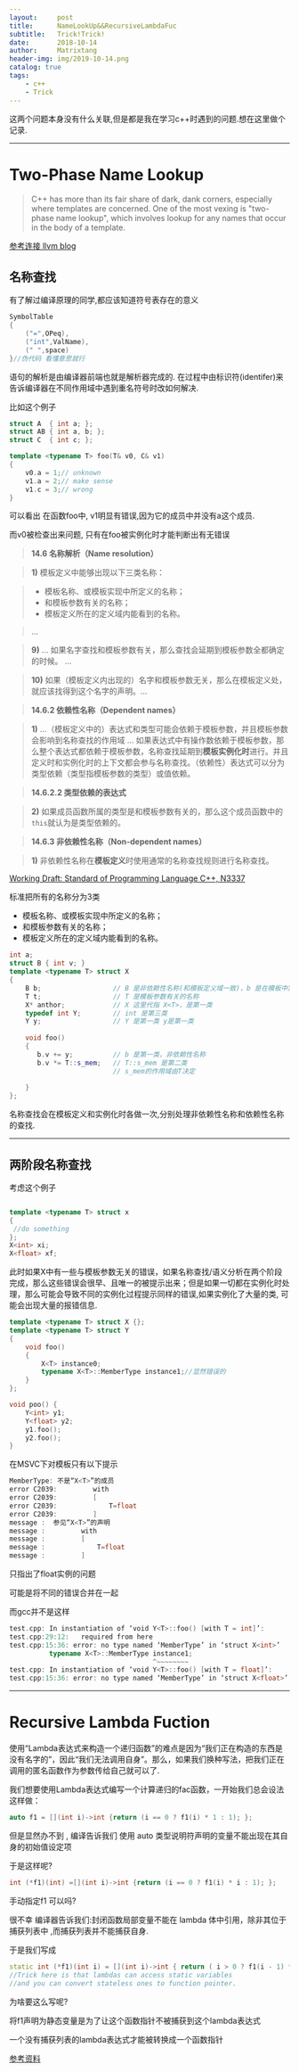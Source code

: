 ```yaml
---
layout:     post
title:      NameLookUp&&RecursiveLambdaFuc
subtitle:   Trick!Trick!
date:       2018-10-14
author:     Matrixtang
header-img: img/2019-10-14.png
catalog: true
tags:
    - c++
    - Trick
---
```

这两个问题本身没有什么关联,但是都是我在学习c++时遇到的问题.想在这里做个记录.

------

# Two-Phase Name Lookup



>C++ has more than its fair share of dark, dank corners, especially where
>templates are concerned. One of the most vexing is "two-phase name 
>lookup", which involves lookup for any names that occur in the body of a
>template. 

[参考连接 llvm blog](http://blog.llvm.org/2009/12/dreaded-two-phase-name-lookup.html)



## 名称查找

有了解过编译原理的同学,都应该知道符号表存在的意义

```c++
SymbolTable
{
	("=",OPeq),
	("int",ValName),
	(" ",space)
}//伪代码 看懂意思就行

```



语句的解析是由编译器前端也就是解析器完成的. 在过程中由标识符(identifer)来告诉编译器在不同作用域中遇到重名符号时改如何解决.

比如这个例子

```c++
struct A  { int a; };
struct AB { int a, b; };
struct C  { int c; };

template <typename T> foo(T& v0, C& v1)
{
    v0.a = 1;// unknown
    v1.a = 2;// make sense
    v1.c = 3;// wrong
}
```

可以看出  在函数foo中, v1明显有错误,因为它的成员中并没有a这个成员.

而v0被检查出来问题, 只有在foo被实例化时才能判断出有无错误



> **14.6 名称解析（Name resolution）**

> **1)** 模板定义中能够出现以下三类名称：

> - 模板名称、或模板实现中所定义的名称；
> - 和模板参数有关的名称；
> - 模板定义所在的定义域内能看到的名称。

> …

> **9)** … 如果名字查找和模板参数有关，那么查找会延期到模板参数全都确定的时候。 …

> **10)** 如果（模板定义内出现的）名字和模板参数无关，那么在模板定义处，就应该找得到这个名字的声明。…

> **14.6.2 依赖性名称（Dependent names）**

> **1)** …（模板定义中的）表达式和类型可能会依赖于模板参数，并且模板参数会影响到名称查找的作用域 …  如果表达式中有操作数依赖于模板参数，那么整个表达式都依赖于模板参数，名称查找延期到**模板实例化时**进行。并且定义时和实例化时的上下文都会参与名称查找。（依赖性）表达式可以分为类型依赖（类型指模板参数的类型）或值依赖。

> **14.6.2.2 类型依赖的表达式**

> **2)** 如果成员函数所属的类型是和模板参数有关的，那么这个成员函数中的`this`就认为是类型依赖的。

> **14.6.3 非依赖性名称（Non-dependent names）**

> **1)** 非依赖性名称在**模板定义**时使用通常的名称查找规则进行名称查找。

[Working Draft: Standard of Programming Language C++, N3337](http://www.open-std.org/jtc1/sc22/wg21/docs/papers/2012/n3337.pdf)



标准把所有的名称分为3类

- 模板名称、或模板实现中所定义的名称；
- 和模板参数有关的名称；
- 模板定义所在的定义域内能看到的名称。

```c++
int a;
struct B { int v; }
template <typename T> struct X
{
    B b;                  // B 是非依赖性名称(和模板定义域一致)，b 是在模板中定义的名称
    T t;                  // T 是模板参数有关的名称
    X* anthor;            // X 这里代指 X<T>，是第一类
    typedef int Y;        // int 是第三类
    Y y;                  // Y 是第一类 y是第一类
    
    void foo() 
    {
       b.v += y;          // b 是第一类，非依赖性名称
       b.v *= T::s_mem;   // T::s_mem 是第二类
                          // s_mem的作用域由T决定
                         
    }
};
```

名称查找会在模板定义和实例化时各做一次,分别处理非依赖性名称和依赖性名称的查找.

----



## 两阶段名称查找

考虑这个例子

```c++

template <typename T> struct x
{
 //do something     
};
X<int> xi; 
X<float> xf;

```

此时如果X中有一些与模板参数无关的错误，如果名称查找/语义分析在两个阶段完成，那么这些错误会很早、且唯一的被提示出来；但是如果一切都在实例化时处理，那么可能会导致不同的实例化过程提示同样的错误,如果实例化了大量的类, 可能会出现大量的报错信息.

```c++
template <typename T> struct X {};
template <typename T> struct Y
{
	void foo()
	{
		X<T> instance0;
		typename X<T>::MemberType instance1;//显然错误的
	}
};

void poo() {
	Y<int> y1;
	Y<float> y2;
	y1.foo();
	y2.foo();
}
```

在MSVC下对模板只有以下提示

```c++
MemberType: 不是“X<T>”的成员
error C2039:         with
error C2039:         [
error C2039:             T=float
error C2039:         ]
message :  参见“X<T>”的声明
message :         with
message :         [
message :             T=float
message :         ]
```

只指出了float实例的问题

可能是将不同的错误合并在一起



而gcc并不是这样

```c++
test.cpp: In instantiation of ‘void Y<T>::foo() [with T = int]’:
test.cpp:29:12:   required from here
test.cpp:15:36: error: no type named ‘MemberType’ in ‘struct X<int>’
          typename X<T>::MemberType instance1;
                                    ^~~~~~~~~
test.cpp: In instantiation of ‘void Y<T>::foo() [with T = float]’:
test.cpp:15:36: error: no type named ‘MemberType’ in ‘struct X<float>’
```









-----------



# Recursive Lambda Fuction

​		使用“Lambda表达式来构造一个递归函数”的难点是因为“我们正在构造的东西是没有名字的”，因此“我们无法调用自身”。那么，如果我们换种写法，把我们正在调用的匿名函数作为参数传给自己就可以了.

我们想要使用Lambda表达式编写一个计算递归的fac函数，一开始我们总会设法这样做：

```c++
auto f1 = [](int i)->int {return (i == 0 ? f1(i) * 1 : 1); };
```



但是显然办不到 , 编译告诉我们 使用 auto 类型说明符声明的变量不能出现在其自身的初始值设定项

于是这样呢?

```c++
int (*f1)(int) =[](int i)->int {return (i == 0 ? f1(i) * i : 1); };
```



手动指定f1 可以吗?

很不幸 编译器告诉我们:封闭函数局部变量不能在 lambda 体中引用，除非其位于捕获列表中 ,而捕获列表并不能捕获自身.

于是我们写成

```c++
static int (*f1)(int i) = [](int i)->int { return ( i > 0 ? f1(i - 1) * i : 1 ); };
//Trick here is that lambdas can access static variables
//and you can convert stateless ones to function pointer.
```

为啥要这么写呢?

将f1声明为静态变量是为了让这个函数指针不被捕获到这个lambda表达式

一个没有捕获列表的lambda表达式才能被转换成一个函数指针

[参考资料](https://en.cppreference.com/w/cpp/language/lambda)



